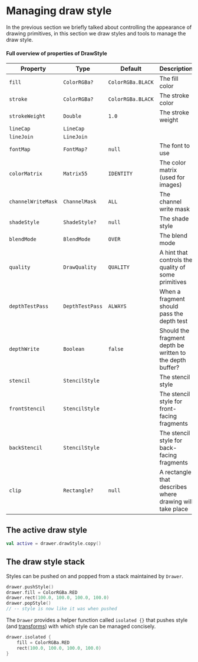 # Managing draw style

In the previous section we briefly talked about controlling the appearance of drawing primitives, in this section we draw styles and tools to
manage the draw style.

#### Full overview of properties of DrawStyle

Property             | Type             | Default            | Description
---------------------|------------------|--------------------|-------------------
`fill`               | `ColorRGBa?`     | `ColorRGBa.BLACK`  | The fill color
`stroke`             | `ColorRGBa?`     | `ColorRGBa.BLACK`  | The stroke color
`strokeWeight`       | `Double`         | `1.0`              | The stroke weight
`lineCap`            | `LineCap`        |                    |
`lineJoin`           | `LineJoin`       |                    |
`fontMap`            | `FontMap?`       | `null`             | The font to use
`colorMatrix`        | `Matrix55`       | `IDENTITY`         | The color matrix (used for images)
`channelWriteMask`   | `ChannelMask`    | `ALL`              | The channel write mask
`shadeStyle`         | `ShadeStyle?`    | `null`             | The shade style
`blendMode`          | `BlendMode`      | `OVER`             | The blend mode
`quality`            | `DrawQuality`    | `QUALITY`          | A hint that controls the quality of some primitives
`depthTestPass`      | `DepthTestPass`  | `ALWAYS`           | When a fragment should pass the depth test
`depthWrite`         | `Boolean`        | `false`            | Should the fragment depth be written to the depth buffer?
`stencil`            | `StencilStyle`   |                    | The stencil style
`frontStencil`       | `StencilStyle`   |                    | The stencil style for front-facing fragments
`backStencil`        | `StencilStyle`   |                    | The stencil style for back-facing fragments
`clip`               | `Rectangle?`     | `null`             | A rectangle that describes where drawing will take place

## The active draw style

```kotlin
val active = drawer.drawStyle.copy()
```

## The draw style stack

Styles can be pushed on and popped from a stack maintained by `Drawer`.

```kotlin
drawer.pushStyle()
drawer.fill = ColorRGBa.RED
drawer.rect(100.0, 100.0, 100.0, 100.0)
drawer.popStyle()
// -- style is now like it was when pushed
```

The `Drawer` provides a helper function called `isolated {}` that pushes style (and [transforms](Topic_Transforms)) with which style
can be managed concisely.

```kotlin
drawer.isolated {
    fill = ColorRGBa.RED
    rect(100.0, 100.0, 100.0, 100.0)
}
```
